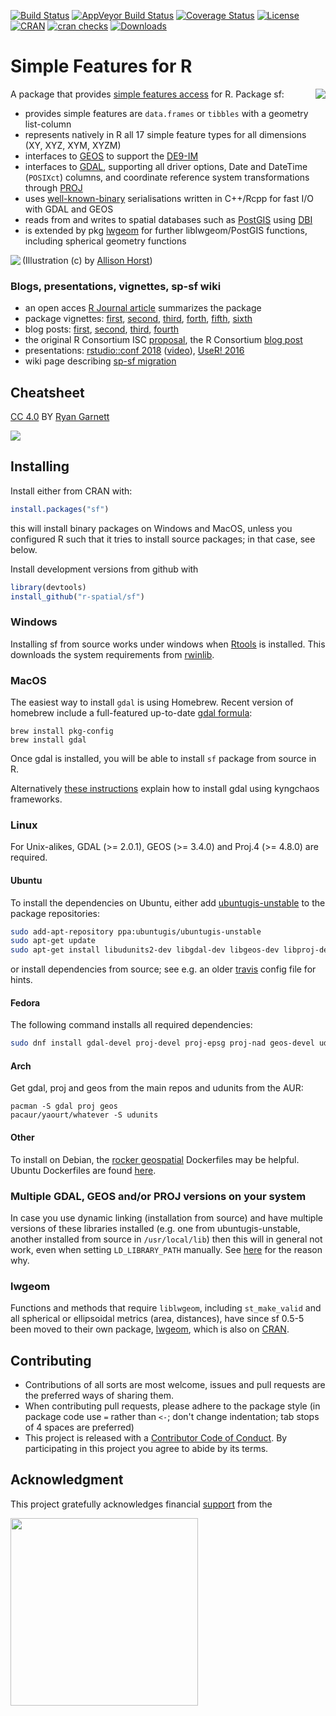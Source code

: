 [![Build Status](https://travis-ci.org/r-spatial/sf.png?branch=master)](https://travis-ci.org/r-spatial/sf)
[![AppVeyor Build Status](https://ci.appveyor.com/api/projects/status/github/r-spatial/sf?branch=master&svg=true)](https://ci.appveyor.com/project/edzerpebesma/sf)
[![Coverage Status](https://img.shields.io/codecov/c/github/r-spatial/sf/master.svg)](https://codecov.io/github/r-spatial/sf?branch=master)
[![License](http://img.shields.io/badge/license-GPL%20%28%3E=%202%29-brightgreen.svg?style=flat)](http://www.gnu.org/licenses/gpl-2.0.html)
[![CRAN](http://www.r-pkg.org/badges/version/sf)](https://cran.r-project.org/package=sf)
[![cran checks](https://cranchecks.info/badges/worst/sf)](https://cran.r-project.org/web/checks/check_results_sf.html)
[![Downloads](http://cranlogs.r-pkg.org/badges/sf?color=brightgreen)](http://www.r-pkg.org/pkg/sf)

# Simple Features for R

<a href="https://gist.github.com/edzer/f461a3a95570c4ab7edf3125c2f19d20"><img align="right" src="https://user-images.githubusercontent.com/520851/34887433-ce1d130e-f7c6-11e7-83fc-d60ad4fae6bd.gif" /></a>

A package that provides [simple features access](https://en.wikipedia.org/wiki/Simple_Features) for R. Package sf:

* provides simple features are `data.frames` or `tibbles` with a geometry list-column
* represents natively in R all 17 simple feature types for all dimensions (XY, XYZ, XYM, XYZM)
* interfaces to [GEOS](https://trac.osgeo.org/geos) to support the [DE9-IM](https://en.wikipedia.org/wiki/DE-9IM)
* interfaces to [GDAL](http://www.gdal.org/), supporting all driver options, Date and DateTime (`POSIXct`) columns, and coordinate reference system transformations through [PROJ](http://proj4.org/)
* uses [well-known-binary](https://en.wikipedia.org/wiki/Well-known_text#Well-known_binary) serialisations written in C++/Rcpp for fast I/O with GDAL and GEOS 
* reads from and writes to spatial databases such as [PostGIS](http://postgis.net/) using [DBI](https://cran.r-project.org/web/packages/DBI/index.html)
* is extended by pkg [lwgeom](https://github.com/r-spatial/lwgeom/) for further liblwgeom/PostGIS functions, including spherical geometry functions

<a href="https://gist.github.com/edzer/442d74a5775abcd5068cf3e73b23687b"><img align="left" src="https://user-images.githubusercontent.com/520851/50280460-e35c1880-044c-11e9-9ed7-cc46754e49db.jpg" /></a>

(Illustration (c) by <a href="https://twitter.com/allison_horst/status/1071456081308614656">Allison Horst</a>)

### Blogs, presentations, vignettes, sp-sf wiki

* an open acces [R Journal article](https://journal.r-project.org/archive/2018/RJ-2018-009/index.html) summarizes the package
* package vignettes: [first](https://r-spatial.github.io/sf/articles/sf1.html), [second](https://r-spatial.github.io/sf/articles/sf2.html), [third](https://r-spatial.github.io/sf/articles/sf3.html), [forth](https://r-spatial.github.io/sf/articles/sf4.html), [fifth](https://r-spatial.github.io/sf/articles/sf5.html), [sixth](https://r-spatial.github.io/sf/articles/sf6.html)
* blog posts: [first](http://r-spatial.org/r/2016/02/15/simple-features-for-r.html), [second](http://r-spatial.org/r/2016/07/18/sf2.html), [third](http://r-spatial.org/r/2016/11/02/sfcran.html), [fourth](http://r-spatial.org/r/2017/01/12/newssf.html)
* the original R Consortium ISC [proposal](PROPOSAL.md), the R Consortium [blog post](https://www.r-consortium.org/blog/2017/01/03/simple-features-now-on-cran)
* presentations: [rstudio::conf 2018](https://edzer.github.io/rstudio_conf/#1) ([video](https://www.rstudio.com/resources/videos/tidy-spatial-data-analysis/)), [UseR! 2016](http://pebesma.staff.ifgi.de/pebesma_sfr.pdf)
* wiki page describing [sp-sf migration](https://github.com/r-spatial/sf/wiki/Migrating)

## Cheatsheet
[CC 4.0](https://creativecommons.org/licenses/by/4.0/) BY [Ryan Garnett](http://github.com/ryangarnett)  

<a href="https://github.com/rstudio/cheatsheets/blob/master/sf.pdf"><img src="https://raw.githubusercontent.com/rstudio/cheatsheets/master/pngs/sf.png" /></a>

## Installing

Install either from CRAN with:
```r
install.packages("sf")
```
this will install binary packages on Windows and MacOS, unless you configured R such that it tries to install source packages; in that case, see below.

Install development versions from github with
```r
library(devtools)
install_github("r-spatial/sf")
```

### Windows

Installing sf from source works under windows when [Rtools](https://cran.r-project.org/bin/windows/Rtools/) is installed. This downloads the system requirements from [rwinlib](https://github.com/rwinlib/). 

### MacOS

The easiest way to install `gdal` is using Homebrew. Recent version of homebrew include a full-featured up-to-date [gdal formula](https://github.com/Homebrew/homebrew-core/blob/master/Formula/gdal.rb):

```
brew install pkg-config
brew install gdal
```

Once gdal is installed, you will be able to install `sf` package from source in R.

Alternatively [these instructions](https://stat.ethz.ch/pipermail/r-sig-mac/2017-June/012429.html) explain how to install gdal using kyngchaos frameworks.

### Linux

For Unix-alikes, GDAL (>= 2.0.1), GEOS (>= 3.4.0) and Proj.4 (>= 4.8.0) are required.

#### Ubuntu
To install the dependencies on Ubuntu, either add [ubuntugis-unstable](http://ppa.launchpad.net/ubuntugis/ubuntugis-unstable/ubuntu/) to the package repositories:
```sh
sudo add-apt-repository ppa:ubuntugis/ubuntugis-unstable
sudo apt-get update
sudo apt-get install libudunits2-dev libgdal-dev libgeos-dev libproj-dev 
```
or install dependencies from source; see e.g. an older [travis](https://github.com/r-spatial/sf/blob/593ee48b34001fe3b383ea73ea57063ecf690732/.travis.yml) config file for hints.

#### Fedora
The following command installs all required dependencies:
```sh
sudo dnf install gdal-devel proj-devel proj-epsg proj-nad geos-devel udunits2-devel
```

#### Arch

Get gdal, proj and geos from the main repos and udunits from the AUR:

```
pacman -S gdal proj geos
pacaur/yaourt/whatever -S udunits
```

#### Other
To install on Debian, the [rocker geospatial](https://github.com/rocker-org/geospatial) Dockerfiles may be helpful. Ubuntu Dockerfiles are found [here](https://github.com/r-spatial/sf/tree/master/inst/docker).

### Multiple GDAL, GEOS and/or PROJ versions on your system

In case you use dynamic linking (installation from source) and have multiple versions of these libraries installed (e.g. one from ubuntugis-unstable, another installed from source in `/usr/local/lib`) then this will in general not work, even when setting `LD_LIBRARY_PATH` manually. See [here](https://github.com/r-spatial/sf/issues/844) for the reason why. 

### lwgeom

Functions and methods that require `liblwgeom`, including `st_make_valid` and all spherical or ellipsoidal metrics (area, distances), have since sf 0.5-5 been moved to their own package, [lwgeom](https://github.com/r-spatial/lwgeom), which is also on [CRAN](https://cran.r-project.org/package=lwgeom).

## Contributing

* Contributions of all sorts are most welcome, issues and pull requests are the preferred ways of sharing them.
* When contributing pull requests, please adhere to the package style (in package code use `=` rather than `<-`; don't change indentation; tab stops of 4 spaces are preferred)
* This project is released with a [Contributor Code of Conduct](CONDUCT.md). By participating in this project you agree to abide by its terms.

## Acknowledgment

This project gratefully acknowledges financial [support](https://www.r-consortium.org/projects) from the

<a href="https://www.r-consortium.org/projects/awarded-projects">
<img src="http://pebesma.staff.ifgi.de/RConsortium_Horizontal_Pantone.png" width="300">
</a>

